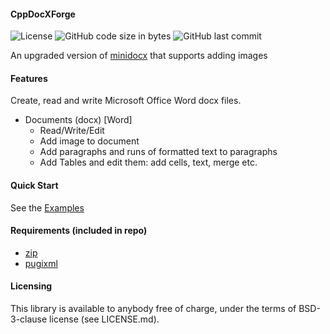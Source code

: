 #### CppDocXForge

![License](https://img.shields.io/github/license/reniercloete/CppDocXForge)
![GitHub code size in bytes](https://img.shields.io/github/languages/code-size/reniercloete/CppDocXForge)
![GitHub last commit](https://img.shields.io/github/last-commit/reniercloete/CppDocXForge)

An upgraded version of [minidocx](https://github.com/totravel/minidocx) that supports adding images

#### Features

Create, read and write Microsoft Office Word docx files.

- Documents (docx) [Word]
	- Read/Write/Edit
	- Add image to document
	- Add paragraphs and runs of formatted text to paragraphs
  	- Add Tables and edit them: add cells, text, merge etc. 

#### Quick Start

See the [Examples](https://github.com/reniercloete/CppDocXForge/blob/main/src/Examples.cpp)

#### Requirements (included in repo)

- [zip](https://github.com/kuba--/zip)
- [pugixml](https://github.com/zeux/pugixml)

  
#### Licensing
This library is available to anybody free of charge, under the terms of BSD-3-clause license (see LICENSE.md).
